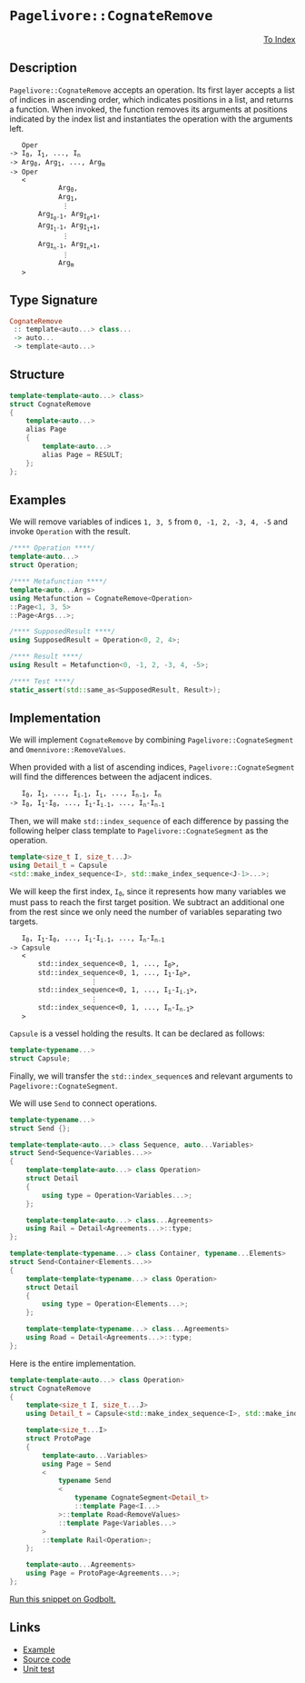 <!-- Copyright 2024 Feng Mofan
SPDX-License-Identifier: Apache-2.0 -->

# `Pagelivore::CognateRemove`

<p style='text-align: right;'><a href="../../../facilities/metafunctions.md#pagelivore-cognate-remove">To Index</a></p>

## Description

`Pagelivore::CognateRemove` accepts an operation.
Its first layer accepts a list of indices in ascending order, which indicates positions in a list, and returns a function.
When invoked, the function removes its arguments at positions indicated by the index list and instantiates the operation with the arguments left.

<pre><code>   Oper
-> I<sub>0</sub>, I<sub>1</sub>, ..., I<sub>n</sub>
-> Arg<sub>0</sub>, Arg<sub>1</sub>, ..., Arg<sub>m</sub>
-> Oper
   <
            Arg<sub>0</sub>,
            Arg<sub>1</sub>,
             &vellip;
       Arg<sub>I<sub>0</sub>-1</sub>, Arg<sub>I<sub>0</sub>+1</sub>,
       Arg<sub>I<sub>1</sub>-1</sub>, Arg<sub>I<sub>1</sub>+1</sub>,
             &vellip;
       Arg<sub>I<sub>n</sub>-1</sub>, Arg<sub>I<sub>n</sub>+1</sub>,
             &vellip;
            Arg<sub>m</sub>
   ></code></pre>

## Type Signature

```Haskell
CognateRemove
 :: template<auto...> class...
 -> auto...
 -> template<auto...>
```

## Structure

```C++
template<template<auto...> class>
struct CognateRemove
{
    template<auto...>
    alias Page
    {
        template<auto...>
        alias Page = RESULT;
    };
};
```

## Examples

We will remove variables of indices `1, 3, 5` from `0, -1, 2, -3, 4, -5` and invoke `Operation` with the result.

```C++
/**** Operation ****/
template<auto...>
struct Operation;

/**** Metafunction ****/
template<auto...Args>
using Metafunction = CognateRemove<Operation>
::Page<1, 3, 5>
::Page<Args...>;

/**** SupposedResult ****/
using SupposedResult = Operation<0, 2, 4>;

/**** Result ****/
using Result = Metafunction<0, -1, 2, -3, 4, -5>;

/**** Test ****/
static_assert(std::same_as<SupposedResult, Result>);
```

## Implementation

We will implement `CognateRemove` by combining `Pagelivore::CognateSegment` and `Omennivore::RemoveValues`.

When provided with a list of ascending indices, `Pagelivore::CognateSegment` will find the differences between the adjacent indices.

<pre><code>   I<sub>0</sub>, I<sub>1</sub>, ..., I<sub>i-1</sub>, I<sub>i</sub>, ..., I<sub>n-1</sub>, I<sub>n</sub>
-> I<sub>0</sub>, I<sub>1</sub>-I<sub>0</sub>, ..., I<sub>i</sub>-I<sub>i-1</sub>, ..., I<sub>n</sub>-I<sub>n-1</sub></code></pre>

Then, we will make `std::index_sequence` of each difference by passing the following helper class template to `Pagelivore::CognateSegment` as the operation.

```C++
template<size_t I, size_t...J>
using Detail_t = Capsule
<std::make_index_sequence<I>, std::make_index_sequence<J-1>...>;
```

We will keep the first index, <code>I<sub>0</sub></code>, since it represents how many variables we must pass to reach the first target position.
We subtract an additional one from the rest since we only need the number of variables separating two targets.

<pre><code>   I<sub>0</sub>, I<sub>1</sub>-I<sub>0</sub>, ..., I<sub>i</sub>-I<sub>i-1</sub>, ..., I<sub>n</sub>-I<sub>n-1</sub>
-> Capsule
   <
       std::index_sequence&lt;0, 1, ..., I<sub>0</sub>&gt;,
       std::index_sequence&lt;0, 1, ..., I<sub>1</sub>-I<sub>0</sub>&gt;,
                    &vellip;
       std::index_sequence&lt;0, 1, ..., I<sub>i</sub>-I<sub>i-1</sub>&gt;,
                    &vellip;
       std::index_sequence&lt;0, 1, ..., I<sub>n</sub>-I<sub>n-1</sub>&gt;
   ></code></pre>

`Capsule` is a vessel holding the results. It can be declared as follows:

```C++
template<typename...>
struct Capsule;
```

Finally, we will transfer the `std::index_sequence`s and relevant arguments to `Pagelivore::CognateSegment`.

We will use `Send` to connect operations.

```C++
template<typename...>
struct Send {};

template<template<auto...> class Sequence, auto...Variables>
struct Send<Sequence<Variables...>>
{
    template<template<auto...> class Operation>
    struct Detail
    {
        using type = Operation<Variables...>;
    };

    template<template<auto...> class...Agreements>
    using Rail = Detail<Agreements...>::type;
};

template<template<typename...> class Container, typename...Elements>
struct Send<Container<Elements...>>
{
    template<template<typename...> class Operation>
    struct Detail
    {
        using type = Operation<Elements...>;
    };

    template<template<typename...> class...Agreements>
    using Road = Detail<Agreements...>::type;
};
```

Here is the entire implementation.

```C++
template<template<auto...> class Operation>
struct CognateRemove
{
    template<size_t I, size_t...J>
    using Detail_t = Capsule<std::make_index_sequence<I>, std::make_index_sequence<J-1>...>;

    template<size_t...I>
    struct ProtoPage
    {
        template<auto...Variables>
        using Page = Send
        <
            typename Send
            <
                typename CognateSegment<Detail_t>
                ::template Page<I...>
            >::template Road<RemoveValues>
            ::template Page<Variables...>
        >
        ::template Rail<Operation>;
    };

    template<auto...Agreements>
    using Page = ProtoPage<Agreements...>;
};
```

[Run this snippet on Godbolt.](https://godbolt.org/#z:OYLghAFBqd5QCxAYwPYBMCmBRdBLAF1QCcAaPECAMzwBtMA7AQwFtMQByARg9KtQYEAysib0QXACx8BBAKoBnTAAUAHpwAMvAFYTStJg1DIApACYAQuYukl9ZATwDKjdAGFUtAK4sGIAKwAzKSuADJ4DJgAcj4ARpjEIGYA7BqkAA6oCoRODB7evgHBmdmOAuGRMSzxiSlpdpgOuUIETMQE%2BT5%2BQbaY9mUMLW0EFdFxCUmptq3tnYU9CjMjEWPVE3UAlLaoXsTI7BwA9ABUp2fnF5fHhyYaAIInZwDUACKY6a6MyHiYCk/nN3ujyuIIugLutwhZkCEWQ3iwTxMgTcXkctEIAE8kdhIeYYQw4V4EUi3MhFugsFRsbigecnthVARXAAxYiyf5ncFMljpAxMkkEDEfZhsAB04up90WxC8DnpjJZbMEiOSVmSLyRVnukO5vKY/ORur5mBJTFRqHFouxTzhTAUfyEmAAjl4vphSE8zURLQA1Np4JixegKSV3aWygjypkMdCs2Qkx0ut0kv3EANB36W6mBHHa1WQp6Fp5G/Um5Fei3iqKYADuqfTwdDRaeXmyRieyiYwEwiMCLyeiddBLLbmrdf9geDlo99cnmYlOc1uPVS%2B1tOeftoHNOXMwPONpvNT1nGdD4blm%2BXFiei31eGQNoEi0wqnSxE9R4AbmJXSqLCf6BMFdAmvICNRAmkHjpZRiEwGhVG3a4dT3PUDTcQVhVYd0bzwAAvTAAH0CFDNBh3SSMYLgvAEKRfsCBlMstQhddTgHBBUQIehEN3fdS0Pb0F1zMN6IjNiOMAiC1yg54ACU91QT9ME3V0/gBZDeLQjDGCwrNFylES5TklgFKUn9fj/MDV2Y6TWIsO0ezcezuPU1CRwrS0AEkzwMyMjJM5TfhJckQBACIsFUAilCTYcSQ83ScT0iF83uZsS35FKixJAtmyLQ5DieAB1HtWx7EwADYNEo%2BDYuxLMKuLVAnkYHwElLREKrjQQABU2m7AgQwqq0MpyjtYOq5EvJzS1OoIHriD6hRSGyka8sKnt0DZdJiwQHtIkZT15pawQhruEbCy0kV3WWnKLp08U7OQABrOaFuupsi1vRwH1I59vy3CsnjwdAMVoCANmu1aolQJltv1dqNCEdiCE4k16rwP4IlvQQAyZdAnliDEnj%2BlSIfyl96KYBxMDxqg2RYbaezSnt0jaLCmWIBQTubVauoQdHAb%2BeJRBKp4ax7Gs6C3FmnqaxTiEJ780znUnAcERryo0S9BuugBaa1EfEk1ht7NxrubGaXswfqQuJzBpzNosHue3qrYUG2zKzY3syY66mf4ytRTuYBYL3Rh%2BvewtWwiYAOy7Uq%2ByeLA4S0iAgZBlMxBJIOQ7YQQQymwSwfBySkvAn37j98tzU8j13PFAApbyZUM%2BTFIC/O3GC0KYxfSLnSHfZYvij0u7C3uooHkd6/i0MgKY1KUIPL3kQdwtVqKlslHhqrqJqgurXqogmoYFriDajWLZd8PteN5sd9UPfsGmpVZqvxbV6edf1s2hmnj2yNepHQIFzM6t02BLVvrlfKG8RYa3viSRu%2B8NYNSeMARqlM2T2l/vgLGg9IFr3yvEAgYtGDFhrI1GYC0QEjXgciRBT9xQAFkgboHoJbfqEDTpnS/onH%2BBAdp/3JgdYAQDqE3SFNpcBH8wF23upTZ281XZvUSs2T695HwMF%2BmID8R806g3BsbPWOYxLI0AsvU2%2BCniX0UdbEAtt7aWOYRSNhb93beFkaKThZ0nhO3YW7OxHsJTLwSuXLh51F58SrgJQOwdMChzzhHTe0dY7dl7P2JOtAU56IzrQLOsT4nhyQTmIuVlLIl0hMCY4Tw5LIF2NkRSTxHJbzUhXCJaE66ig8rXauDcPQyMtAAeX4QkQcbp85CXPL5Vupl3Ed1Hj3CKE9kwTWHjeAg6AQpj0Wf3ZZbhp6CQ9EMnaxBRnDk5oJK8vs2lGzCSbD%2BPDYEVVoW4SaDCD4aBQc1NgZ8YYXxfn4jWYi75jV3hNWq4prELS8dw6B39UBbWGYI/agDc7AOkRIy60KVqws3qVJ5IKH50PBe8lBaDPTIEwX8RFODWgxUsatIhJCGBkIoW/IFRZnn0MtE41hmA/FYpyjwja8Lf7/2EaI9FmEpGWP6XIp6ALgnXTUd9J8TI/o6ManosGutrQMmjLGF%2ByiLG3NShirC1TpntxJEckZOyzkz0sSFJmKSRy%2BNcQE9xDrbmJKddcl1RqP6Qtdm410DiTVFh5S4mx/j7FBO9YucpxtK6OR6TEnOYdxnXSju2TsqTaKJ0aJkiRqdga5ORJeZE2c4movGfFEp5TgKhMqY0pg6QFBeC4i0u4ybZVWkSpMltbaO2MUgs2x0MZnKtI0iOXtTdRLjrxnPMpoSe3XP9vFG0BgsGnP2N06JAFAr9p8gOVwCY7WD3LRODM5y%2B0JSEkupNa7DRPpTdE60tosEDI%2BD83IiSB1vFaHQN6yVw2RzbDHLSaSnhftagMDOStr0zxLs2ZdkEF7ToFC%2Bjp76t03qrQUzNxts0xxkkwOgUGANkbLW4fDNb4pOokaUxtkFV0YcNGasUglN12j%2BB4QQZHIhkGLBxjx2B6A1rnXKBdJI%2BOAcEySMTBGkP3pA%2Bh1ymG2PoRExuj9fwYM/oEH%2B49lGgNe1U2dYjwmPhQf03eQzyJFN0YuchzKzGpJqYPM%2BzTs7jG6ctLRjNiTLMyVQEwRdCcTPUYC3nejIAtJMbLqOukXUhT3jEMoEVXbk3YaPc3SMKX0hpdoBlraS63PWWy0eZkeAObEVy6JArRWSskmq7V2e5mwPJMg/mg2piRze2XIlqSlWj6tcWHuxqjpSLoEk/l1LohivwpazV8bJ7pvtfnkWSz3WE69ZRsttrCafblZcp519jUxsEAm2tgQ6AJuDOGRzWbTxGsLea8iS7Hopu3cOY9m9G2s3gaszclDCc9WKnjOxqVPZXvpaW8iG1HNYvxZUUWX107/UfZW1dm7MYBt5iG9ZZtHhgDMCZI6YAqLJ3dpfSNgOOGePQe/XZhgz2Sdk8wBT1FlzH2aeyPhIiTwuk4QF8AhuRm8uvCtlR4Dm2RrJv54RMXooADSiTmywRdDV8yEAsxmDKuYMqEAVcmyePXDYBjQNJPbAACRYYwQX%2BbbNwYmh6euOsVdIblyqQnVzNMdOi4UoSzZLO5vjv2aTUPJEw/m3D9IeT00xcEgxj4Pq4t%2BtI0B5EkWE/Vozcjv1duKQO7qyE0d%2BUPIxnvOZUQzKxAKEavEJ4LN7TU2tzHDW8zwp92ioPG%2Btye0iYl6JIvWBmVld97z9TyJFeC%2BF7P5X9ClXHtH4wIK6zNkLJ75PWKbvlOy%2BkS%2Bhflo1eo5Gprrw2u/i64lPrw3xvTfm8t94yzkXHcJ2d7%2B13ZuPde7QxZoHHbCPU9KPS6F7WPRbePb/fZW9FPMsYPM6dHVyapGXbPaXOgIifHb1E7KfM7XtQPQjW5SzRhTwcLfsVfVnStfJJzWAuLRjBtSfGyUEZgncCpOkDyfcApFnanSpFg0EcEU7SJdCLDVNBnT9ZnF3CZY9dnUsPyRSHnAfI/PCJXIXEeZQoiS0JfIjIHN/SMfNRyIdCSTuDfEAFgJgR6QiLZbfXZV5EeEwswiwgiKwpZGKOhHWLgYlLAv3afTudQ5XV5ZfSXGCaGVAMPA/GVEQ/dK9RsM/HKUPOOKDaTSxLKSxU1aHE9PHVIzKFeLI%2BXETRpVAUnUsLnMOEkXQ9XbxNHdPDHMIlZC5XI3sbAJA40apULGbZEOQmZEmWI7xZotqWotwA9f7Ho7IhAkaPomGTPajT/ezMvMzRgjzIQgPagwLWI%2BIvNBOYIogAYggv/AnUpFiPg1gw4%2BUVgXkHsLtXgvggQ7UaEWEeEeOUkAQfYciQgtg54GY5lLLSI%2BnerOUT4g4pgp4RhaXKgLwAkAYanOnfzeaQg4g0E8EpoAQKDGQpkTo61CQr/ISEKAYrgD0YIJ4fwUMHEuOLOWEvYonOkIQLwdIEoamOSdtTJanSzak2krIek34DtPQj/TE%2BzNwNIJ4MwD0SQLwk4hkrk5koHcUpk/NEE1oMEiEr/fkj0dwj0IUp4HWAk6QDUoko7JLZ4LqX4SMLtZVAiHjBIAgCALuBQLCM0juVkuk9AaUnHZ07EYuCwDgLYWgTgfwXgPwDgLQUgVATgU2SwawG8HYPYUqaEHgUgAgTQT0rYR6AISQUUDQAADjMDMAAE5syuB/AMz0yuBkhkhpBvSOBJBeAWAJANA0h/TAzgyOBeA3Y0h4yAzPTSA4BYAYBEAQAdgCB0hURyBKA0AeQ6AEgogsJOBVB0yyodYypJBUFkAHwpBRQzBeBqZCASAgY9B%2BBBARAxB2ApAZBBBFAVB1B2zSBdA8Sawz50hOAeAvSfS/SEygzOABlURBzIxUAqAngZy5yFylyVzUyzAngIAPAxz6B3w8QuANheA2ytAtgIAkBRzCsoLhyIBULxzEhgApAhSaBMkEg3YIBYhXzYgIg2gMQHzeByLmB5YBlYhtBGg2zYzRzUUBkGBaAqLLysBYgvBgBHJaBaA3ZuBeAsAzCjBxAeLtcmhFIRLAyXxGhUQDhYyIgmRyzAz0RYgz55YPAsBXz6I8BqzRLSA5ZYh2S3gJLgB0QjAEytgqADBgAFAfQfgawYN/TYy9zhAFsjzpAvKzy1BXzrz9BDBjBrBrB9A8BYg3ZIAth4UBgRKdZyRaJTAwzLAzAGy5Y0wsAYqwZeh%2BhcgXAYw5g/A8SwgVgqgag9ASgcgBASrqqshaqGBRhKqJg8SGgkTBglh6r2q%2BhmLmglgWrxhEh2rurPAug9Bbx2ghq1gRqtgG9dh9gJAnyOBfTSB6zeBGy/zZz5zFzgBlynhVzQKIBcAtzoKYy4K4y7KtgdowsJg8rkzJBAhRRszAhSyNBJAzBJAKoNB/Aypsz9BOBKzSBqzAguBRQyouAyp0zsyiyyp/BJB8zXqyp1rXzGzmyQBWy7LOyezkK%2BzPyhyKBMLUBIKJypyOA2gWBPxkgdYmBuN2wuBszRRwaFL8AiBsrdzZADzxBjz/KlBArLzdAhTbzW1qKVq1qNq3yOAPyBzUQngfztqALFzbQGamaWawKIK0KEhERoQzBLqEKOy8asL0KibjaJgVbcK8y0gCL2ZiLSLLzaLKLqLSBHb6LGLmLna2Kw4OKuLXzeL%2BLBLhLnbxLQqpLAz8BYJZLfhXzFLakmRna1K%2BhXytKdKMQ9KDhAzDLjLYyzKLK9xQ7o5saHKuxnLXL3LnavLubfKTz5B%2BaLzAyhaQrbLUqrBLBIror4A4ryJchErkq%2BwW7rAMrNqsqgZo7Yr8r%2BrnAIBXAeqQgYwZqqq8SaqBhZ7l7cgF62qJ7OqhhZhxrCheqCqBAd7lhKhhrJqxqChSrphhgN65rthFqjzxaXzLytr/zdr6aY5Gbma0ywLTr2adawb9brrSBbqsBEg8ryzgbQamaPrkh/BsySzAhPrvrEbUaX7OAMasb2ykLcakB%2ByvyMKzbiBJy2BOBKbAKWAFBPwHxPwv7jRFgNy2btyNk8TK6fKJA/LZAAr66dAQBggRb7zRKn60GGz3yCbvzfzVAKGqGaG6HSxFgNaSatbzrAhAggHsHOyUKlHsLCHtGoK7FkBaSCJaHsyCJ6GCACIpG/K6BbbKB7bAzXbuLYzHGGKmKHBPaSb2LOLuLw7MA%2BKBKxAg6TKQ7JKM6xKZLHA5KY7VAlL46TLE6NLeAU7KL06DK0xs7eBc6lBLKC7bKNHi6nKXLaxy6TK2HDyOGa7uGgq%2BGm6wq0qbAtLcqu6ErOBDhgoB70rMqEhsqx68qOqBgir3A96r7yrT7ZqGrShchV7GqBhb7Jq%2Brt6L6JqD7J6uqb6Kqz7RrhhZ6pqT7VhF75rIylrYLAbVrn7RGOA/zpHqGiY5GmQFGTqmGVHYL4LgHQH7qVqoGkgmbVH/ACzEbazVHkhoaRHNqMHbBMarrsGkyQBJB/AXrizUgMzJA8yuBMz9dTnAhzmwWmyoXEKVr1zQWpbXnoXTKiLCrJAgA%3D%3D)

## Links

- [Example](../../../code/facilities/metafunctions/pagelivore/cognate_remove/implementation.hpp)
- [Source code](../../../../conceptrodon/descend/descend/pagelivore/cognate_remove.hpp)
- [Unit test](../../../../tests/unit/metafunctions/pagelivore/cognate_remove.test.hpp)
